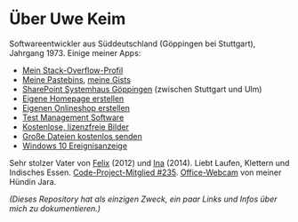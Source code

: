 # Über Uwe Keim

Softwareentwickler aus Süddeutschland (Göppingen bei Stuttgart), Jahrgang 1973. Einige meiner Apps:

 - [Mein Stack-Overflow-Profil](https://stackoverflow.com/users/107625/uwe-keim?tab=profile)
 - [Meine Pastebins](https://pastebin.com/u/uwekeim), [meine Gists](https://gist.github.com/UweKeim)
 - [SharePoint Systemhaus Göppingen](https://www.zeta-software.de/index.html) (zwischen Stuttgart und Ulm)
 - [Eigene Homepage erstellen](https://www.zeta-producer.com/de/index.html)
 - [Eigenen Onlineshop erstellen](https://www.zeta-producer.com/de/online-shop.html)
 - [Test Management Software](https://www.zeta-test.com)
 - [Kostenlose, lizenzfreie Bilder](https://blog.zeta-producer.com/lizenzfreie-bilder/)
 - [Große Dateien kostenlos senden](https://www.zeta-uploader.com)
 - [Windows 10 Ereignisanzeige](https://ereignisanzeige.de)

Sehr stolzer Vater von [Felix](http://felix.bz) (2012) und [Ina](http://ina.la) (2014). Liebt Laufen, Klettern und Indisches Essen.  [Code-Project-Mitglied #235](https://www.codeproject.com/Members/uwe-keim). [Office-Webcam](https://uwe.co) von meiner Hündin Jara.

_(Dieses Repository hat als einzigen Zweck, ein paar Links und Infos über mich zu dokumentieren.)_
